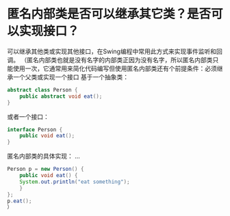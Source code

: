 # 匿名内部类是否可以继承其它类？是否可以实现接口？

可以继承其他类或实现其他接口，在Swing编程中常用此方式来实现事件监听和回调。
（匿名内部类也就是没有名字的内部类正因为没有名字，所以匿名内部类只能使用一次，它通常用来简化代码编写但使用匿名内部类还有个前提条件：必须继承一个父类或实现一个接口
基于一个抽象类：

```java
abstract class Person {
    public abstract void eat();
}
```
或者一个接口：
```java
interface Person {
    public void eat();
}
```
匿名内部类的具体实现：
...
```java
Person p = new Person() {
	public void eat() {
  	System.out.println("eat something");
	}
};
p.eat();
）
```